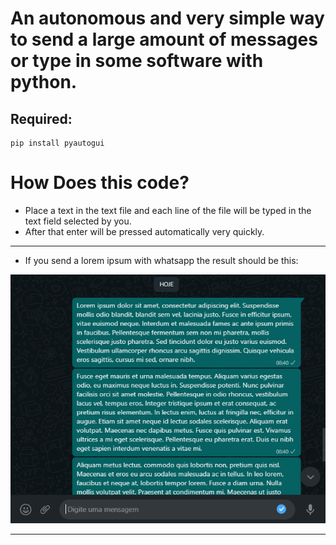 <p align="center">
  
  # An autonomous and very simple way to send a large amount of messages or type in some software with python.
  
</p>

## Required: 

```
pip install pyautogui 

```

# How Does this code?
<p>
  
- Place a text in the text file and each line of the file will be typed in the text field selected by you.
- After that enter will be pressed automatically very quickly.

</p>

<hr>
  
- If you send a lorem ipsum with whatsapp the result should be this:

<p align="center">
 <img src="tela.PNG" >
</p>

<hr>
